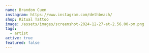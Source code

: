 ```yaml
---
name: Brandon Cuen
instagram: https://www.instagram.com/dethbeach/
shop: Ritual Tattoo
image: /assets/images/screenshot-2024-12-27-at-2.56.00-pm.png
tags:
  - artist
active: true
featured: false
---
```

